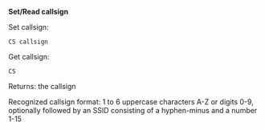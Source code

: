 __Set/Read callsign__

Set callsign:

	CS callsign

Get callsign:

	CS

Returns: the callsign

Recognized callsign format: 1 to 6 uppercase characters A-Z or digits 0-9,
optionally followed by an SSID consisting of a hyphen-minus and a number 1-15
